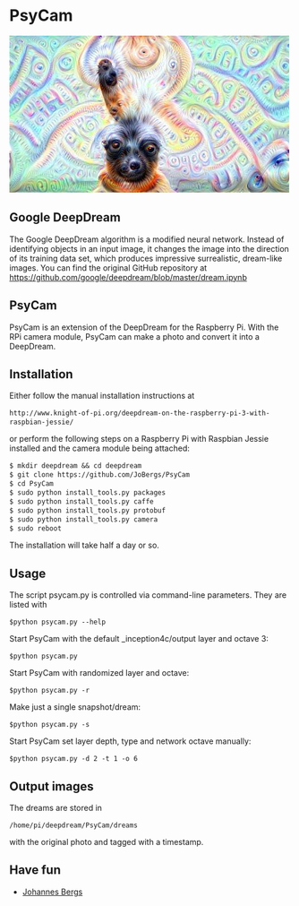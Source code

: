 PsyCam
============

![Alt text](sample_dream.jpg?raw=true "DeepDream")

Google DeepDream
-----------------------------
The Google DeepDream algorithm is a modified neural network. Instead of
identifying objects in an input image, it changes the image into the direction
of its training data set, which produces impressive surrealistic, dream-like images.
You can find the original GitHub repository at
https://github.com/google/deepdream/blob/master/dream.ipynb

PsyCam
-------------------------
PsyCam is an extension of the DeepDream for the Raspberry Pi. With the RPi
camera module, PsyCam can make a photo and convert it into a DeepDream.

Installation
------------------
Either follow the manual installation instructions at

    http://www.knight-of-pi.org/deepdream-on-the-raspberry-pi-3-with-raspbian-jessie/

or perform the following steps on a Raspberry Pi with Raspbian Jessie 
installed and the camera module being attached:

    $ mkdir deepdream && cd deepdream
    $ git clone https://github.com/JoBergs/PsyCam
    $ cd PsyCam
    $ sudo python install_tools.py packages
    $ sudo python install_tools.py caffe
    $ sudo python install_tools.py protobuf
    $ sudo python install_tools.py camera
    $ sudo reboot

The installation will take half a day or so.

Usage
-----------------------------------
The script psycam.py is controlled via command-line parameters. They are listed with

    $python psycam.py --help

Start PsyCam with the default _inception4c/output layer and octave 3:

    $python psycam.py

Start PsyCam with randomized layer and octave:

    $python psycam.py -r

Make just a single snapshot/dream:

    $python psycam.py -s

Start PsyCam set layer depth, type and network octave manually:

    $python psycam.py -d 2 -t 1 -o 6

Output images
--------------------------------

The dreams are stored in

    /home/pi/deepdream/PsyCam/dreams 

with the original photo and tagged with a timestamp.


Have fun
---------------

* [Johannes Bergs](mailto:jo@knight-of-pi.org)
